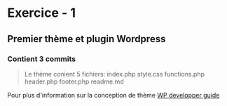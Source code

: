 # Exercice - 1
## Premier thème et plugin  Wordpress
### Contient 3 commits

> Le thème conient 5 fichiers:
index.php
style.css
functions.php
header.php
footer.php
readme.md

Pour plus d'information sur la conception de thème
[WP developper guide](https://developper.wordpress.org/theme)
